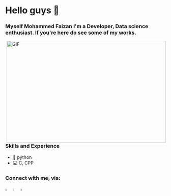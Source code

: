 # Hello guys 👋

### Myself Mohammed Faizan I'm a Developer, Data science enthusiast. If you're here do see some of my works. 
 <img align="right" alt="GIF" src="https://user-images.githubusercontent.com/77895628/133884928-bbe7cbb5-2720-45d4-9d33-7341e6c9d383.gif" width="500" height="320" />

### Skills and Experience
* 🐍 python
* 💻 C, CPP

### Connect with me, via:
[<img src='https://img.icons8.com/color/48/000000/github.png' alt='github' width="4%">](https://github.com/faizan3079)     [<img src='https://img.icons8.com/color/48/000000/linkedin.png' alt='linkedin' width="4%">](https://www.linkedin.com/in/musharafffaizan/)  [<img src='https://img.icons8.com/color/48/000000/instagram-new.png' alt='instagram' width="4%">](https://www.instagram.com/musharaff_faizan)  

<!--
**faizan3079/faizan3079** is a ✨ _special_ ✨ repository because its `README.md` (this file) appears on your GitHub profile.

Here are some ideas to get you started:

- 🔭 I’m currently working on ...
- 🌱 I’m currently learning ...
- 👯 I’m looking to collaborate on ...
- 🤔 I’m looking for help with ...
- 💬 Ask me about ...
- 📫 How to reach me: ...
- 😄 Pronouns: ...
- ⚡ Fun fact: ...
-->


